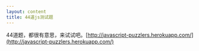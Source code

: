 ```yaml
---
layout: content
title: 44道js测试题
---
```


44道题，都很有意思，来试试吧。[http://javascript-puzzlers.herokuapp.com/](http://javascript-puzzlers.herokuapp.com/)